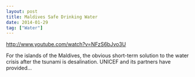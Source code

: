 ```yaml
---
layout: post
title: Maldives Safe Drinking Water
date: 2014-01-29
tag: ["Water"]
---
```


http://www.youtube.com/watch?v=NFzS6bJvo3U  

For the islands of the Maldives, the obvious short-term solution to the water crisis after the tsunami is desalination. UNICEF and its partners have provided...